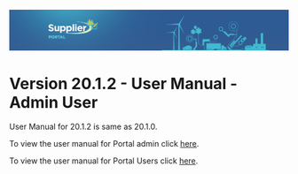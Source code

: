 ![Supplier portal banner](../../../../images/banner-supplier-portal.jpg)

# Version 20.1.2 - User Manual - Admin User

User Manual for 20.1.2 is same as 20.1.0. 

To view the user manual for Portal admin click [here](../20.1.0/usermanual-supplierportal-admin.md).

To view the user manual for Portal Users click [here](usermanual-supplierportal-user.md).
